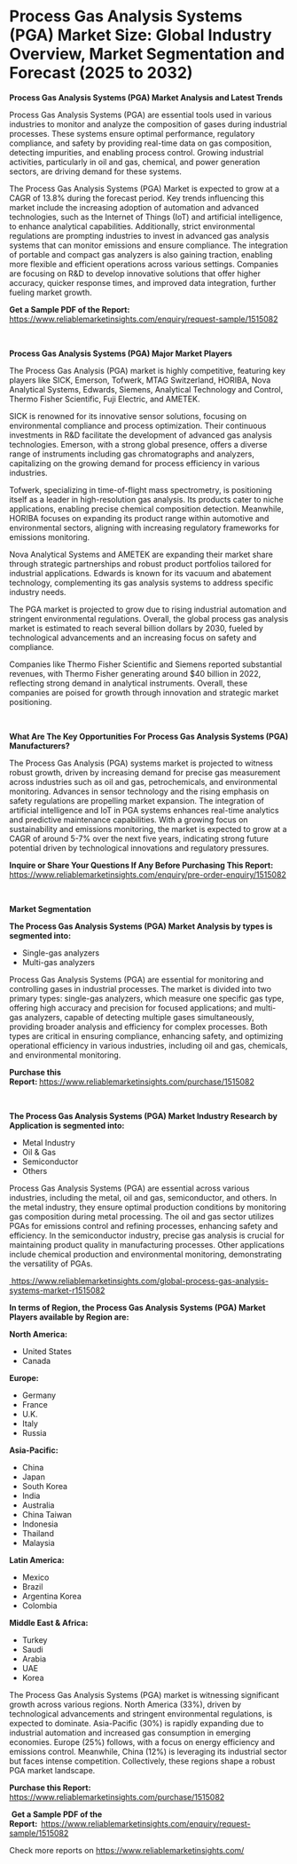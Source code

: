 <p><h1>Process Gas Analysis Systems (PGA) Market Size: Global Industry Overview, Market Segmentation and Forecast (2025 to 2032)</h1></p><p><strong>Process Gas Analysis Systems (PGA) Market Analysis and Latest Trends</strong></p>
<p><p>Process Gas Analysis Systems (PGA) are essential tools used in various industries to monitor and analyze the composition of gases during industrial processes. These systems ensure optimal performance, regulatory compliance, and safety by providing real-time data on gas composition, detecting impurities, and enabling process control. Growing industrial activities, particularly in oil and gas, chemical, and power generation sectors, are driving demand for these systems.</p><p>The Process Gas Analysis Systems (PGA) Market is expected to grow at a CAGR of 13.8% during the forecast period. Key trends influencing this market include the increasing adoption of automation and advanced technologies, such as the Internet of Things (IoT) and artificial intelligence, to enhance analytical capabilities. Additionally, strict environmental regulations are prompting industries to invest in advanced gas analysis systems that can monitor emissions and ensure compliance. The integration of portable and compact gas analyzers is also gaining traction, enabling more flexible and efficient operations across various settings. Companies are focusing on R&D to develop innovative solutions that offer higher accuracy, quicker response times, and improved data integration, further fueling market growth.</p></p>
<p><strong>Get a Sample PDF of the Report:&nbsp;</strong> <a href="https://www.reliablemarketinsights.com/enquiry/request-sample/1515082?utm_campaign=2133&utm_medium=2&utm_source=Github&utm_content=ia&utm_term=02032025&utm_id=process-gas-analysis-systems-pga">https://www.reliablemarketinsights.com/enquiry/request-sample/1515082</a></p>
<p>&nbsp;</p>
<p><strong>Process Gas Analysis Systems (PGA) Major Market Players</strong></p>
<p><p>The Process Gas Analysis (PGA) market is highly competitive, featuring key players like SICK, Emerson, Tofwerk, MTAG Switzerland, HORIBA, Nova Analytical Systems, Edwards, Siemens, Analytical Technology and Control, Thermo Fisher Scientific, Fuji Electric, and AMETEK. </p><p>SICK is renowned for its innovative sensor solutions, focusing on environmental compliance and process optimization. Their continuous investments in R&D facilitate the development of advanced gas analysis technologies. Emerson, with a strong global presence, offers a diverse range of instruments including gas chromatographs and analyzers, capitalizing on the growing demand for process efficiency in various industries. </p><p>Tofwerk, specializing in time-of-flight mass spectrometry, is positioning itself as a leader in high-resolution gas analysis. Its products cater to niche applications, enabling precise chemical composition detection. Meanwhile, HORIBA focuses on expanding its product range within automotive and environmental sectors, aligning with increasing regulatory frameworks for emissions monitoring.</p><p>Nova Analytical Systems and AMETEK are expanding their market share through strategic partnerships and robust product portfolios tailored for industrial applications. Edwards is known for its vacuum and abatement technology, complementing its gas analysis systems to address specific industry needs.</p><p>The PGA market is projected to grow due to rising industrial automation and stringent environmental regulations. Overall, the global process gas analysis market is estimated to reach several billion dollars by 2030, fueled by technological advancements and an increasing focus on safety and compliance.</p><p>Companies like Thermo Fisher Scientific and Siemens reported substantial revenues, with Thermo Fisher generating around $40 billion in 2022, reflecting strong demand in analytical instruments. Overall, these companies are poised for growth through innovation and strategic market positioning.</p></p>
<p>&nbsp;</p>
<p><strong>What Are The Key Opportunities For Process Gas Analysis Systems (PGA) Manufacturers?</strong></p>
<p><p>The Process Gas Analysis (PGA) systems market is projected to witness robust growth, driven by increasing demand for precise gas measurement across industries such as oil and gas, petrochemicals, and environmental monitoring. Advances in sensor technology and the rising emphasis on safety regulations are propelling market expansion. The integration of artificial intelligence and IoT in PGA systems enhances real-time analytics and predictive maintenance capabilities. With a growing focus on sustainability and emissions monitoring, the market is expected to grow at a CAGR of around 5-7% over the next five years, indicating strong future potential driven by technological innovations and regulatory pressures.</p></p>
<p><strong>Inquire or Share Your Questions If Any Before Purchasing This Report:</strong> <a href="https://www.reliablemarketinsights.com/enquiry/pre-order-enquiry/1515082?utm_campaign=2133&utm_medium=2&utm_source=Github&utm_content=ia&utm_term=02032025&utm_id=process-gas-analysis-systems-pga">https://www.reliablemarketinsights.com/enquiry/pre-order-enquiry/1515082</a></p>
<p>&nbsp;</p>
<p><strong>Market Segmentation</strong></p>
<p><strong>The Process Gas Analysis Systems (PGA) Market Analysis by types is segmented into:</strong></p>
<p><ul><li>Single-gas analyzers</li><li>Multi-gas analyzers</li></ul></p>
<p><p>Process Gas Analysis Systems (PGA) are essential for monitoring and controlling gases in industrial processes. The market is divided into two primary types: single-gas analyzers, which measure one specific gas type, offering high accuracy and precision for focused applications; and multi-gas analyzers, capable of detecting multiple gases simultaneously, providing broader analysis and efficiency for complex processes. Both types are critical in ensuring compliance, enhancing safety, and optimizing operational efficiency in various industries, including oil and gas, chemicals, and environmental monitoring.</p></p>
<p><strong>Purchase this Report:&nbsp;</strong><a href="https://www.reliablemarketinsights.com/purchase/1515082?utm_campaign=2133&utm_medium=2&utm_source=Github&utm_content=ia&utm_term=02032025&utm_id=process-gas-analysis-systems-pga">https://www.reliablemarketinsights.com/purchase/1515082</a></p>
<p>&nbsp;</p>
<p><strong>The Process Gas Analysis Systems (PGA) Market Industry Research by Application is segmented into:</strong></p>
<p><ul><li>Metal Industry</li><li>Oil & Gas</li><li>Semiconductor</li><li>Others</li></ul></p>
<p><p>Process Gas Analysis Systems (PGA) are essential across various industries, including the metal, oil and gas, semiconductor, and others. In the metal industry, they ensure optimal production conditions by monitoring gas composition during metal processing. The oil and gas sector utilizes PGAs for emissions control and refining processes, enhancing safety and efficiency. In the semiconductor industry, precise gas analysis is crucial for maintaining product quality in manufacturing processes. Other applications include chemical production and environmental monitoring, demonstrating the versatility of PGAs.</p></p>
<p><a href="https://www.reliablemarketinsights.com/global-process-gas-analysis-systems-market-r1515082?utm_campaign=2133&utm_medium=2&utm_source=Github&utm_content=ia&utm_term=02032025&utm_id=process-gas-analysis-systems-pga">&nbsp;https://www.reliablemarketinsights.com/global-process-gas-analysis-systems-market-r1515082</a></p>
<p><strong>In terms of Region, the Process Gas Analysis Systems (PGA) Market Players available by Region are:</strong></p>
<p>
    <p> <strong> North America: </strong>
        <ul>
            <li>United States</li>
            <li>Canada</li>
        </ul>
        </p> 
    <p> <strong> Europe: </strong>
        <ul>
            <li>Germany</li>
            <li>France</li>
            <li>U.K.</li>
            <li>Italy</li>
            <li>Russia</li>
        </ul>
        </p> 
    <p> <strong> Asia-Pacific: </strong>
        <ul>
            <li>China</li>
            <li>Japan</li>
            <li>South Korea</li>
            <li>India</li>
            <li>Australia</li>
            <li>China Taiwan</li>
            <li>Indonesia</li>
            <li>Thailand</li>
            <li>Malaysia</li>
        </ul>
        </p> 
    <p> <strong> Latin America: </strong>
        <ul>
            <li>Mexico</li>
            <li>Brazil</li>
            <li>Argentina Korea</li>
            <li>Colombia</li>
        </ul>
        </p> 
    <p> <strong> Middle East & Africa: </strong>
        <ul>
            <li>Turkey</li>
            <li>Saudi</li>
            <li>Arabia</li>
            <li>UAE</li>
            <li>Korea</li>
        </ul>
    </p>
    </p>
<p><p>The Process Gas Analysis Systems (PGA) market is witnessing significant growth across various regions. North America (33%), driven by technological advancements and stringent environmental regulations, is expected to dominate. Asia-Pacific (30%) is rapidly expanding due to industrial automation and increased gas consumption in emerging economies. Europe (25%) follows, with a focus on energy efficiency and emissions control. Meanwhile, China (12%) is leveraging its industrial sector but faces intense competition. Collectively, these regions shape a robust PGA market landscape.</p></p>
<p><strong>Purchase this Report: </strong><a href="https://www.reliablemarketinsights.com/purchase/1515082?utm_campaign=2133&utm_medium=2&utm_source=Github&utm_content=ia&utm_term=02032025&utm_id=process-gas-analysis-systems-pga">https://www.reliablemarketinsights.com/purchase/1515082</a></p>
<p>&nbsp;<strong>Get a Sample PDF of the Report:&nbsp;&nbsp;</strong><a href="https://www.reliablemarketinsights.com/enquiry/request-sample/1515082?utm_campaign=2133&utm_medium=2&utm_source=Github&utm_content=ia&utm_term=02032025&utm_id=process-gas-analysis-systems-pga">https://www.reliablemarketinsights.com/enquiry/request-sample/1515082</a></p>
<p><strong></strong></p>
<p>Check more reports on <a href="https://www.reliablemarketinsights.com/?utm_campaign=2133&utm_medium=2&utm_source=Github&utm_content=ia&utm_term=02032025&utm_id=process-gas-analysis-systems-pga">https://www.reliablemarketinsights.com/</a></p>